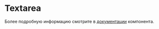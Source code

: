 # Textarea

Более подробную информацию смотрите в <a href="https://lego.yandex-team.ru/lego-components/components/textarea/examples" target="_blank">документации</a> компонента.